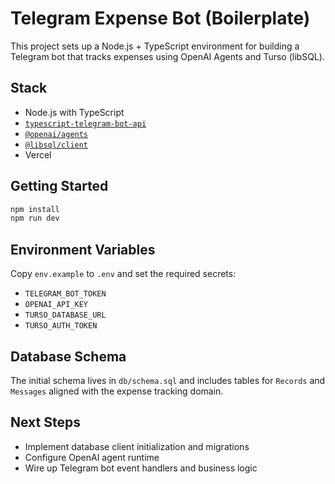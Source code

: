# Telegram Expense Bot (Boilerplate)

This project sets up a Node.js + TypeScript environment for building a Telegram bot that tracks expenses using OpenAI Agents and Turso (libSQL).

## Stack

- Node.js with TypeScript
- [`typescript-telegram-bot-api`](https://github.com/Borodin/typescript-telegram-bot-api)
- [`@openai/agents`](https://openai.github.io/openai-agents-js/guides/agents/)
- [`@libsql/client`](https://turso.tech/)
- Vercel

## Getting Started

```bash
npm install
npm run dev
```

## Environment Variables

Copy `env.example` to `.env` and set the required secrets:

- `TELEGRAM_BOT_TOKEN`
- `OPENAI_API_KEY`
- `TURSO_DATABASE_URL`
- `TURSO_AUTH_TOKEN`

## Database Schema

The initial schema lives in `db/schema.sql` and includes tables for `Records` and `Messages` aligned with the expense tracking domain.

## Next Steps

- Implement database client initialization and migrations
- Configure OpenAI agent runtime
- Wire up Telegram bot event handlers and business logic
